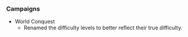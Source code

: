  ### Campaigns
   * World Conquest
     * Renamed the difficulty levels to better reflect their true difficulty.